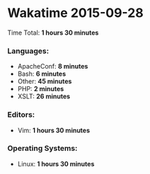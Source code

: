 # Wakatime 2015-09-28

Time Total: **1 hours 30 minutes**

### Languages:
- ApacheConf: **8 minutes** 
- Bash: **6 minutes** 
- Other: **45 minutes** 
- PHP: **2 minutes** 
- XSLT: **26 minutes** 

### Editors:
- Vim: **1 hours 30 minutes** 

### Operating Systems:
- Linux: **1 hours 30 minutes** 

